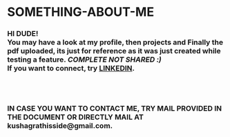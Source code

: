# SOMETHING-ABOUT-ME
<h3>HI DUDE!<br>   You may have a look at my profile, then projects and Finally the pdf uploaded, its just for reference as it was just created while testing a feature.<i> COMPLETE NOT SHARED :)</i><br>
If you want to connect, try <a href="https://www.linkedin.com/in/kushagra-srivastava-b44b57200"> LINKEDIN</a>.</h3><br> <br>
<h3>IN CASE YOU WANT TO CONTACT ME, TRY MAIL PROVIDED IN THE DOCUMENT OR DIRECTLY MAIL AT kushagrathisside@gmail.com. </h3>
